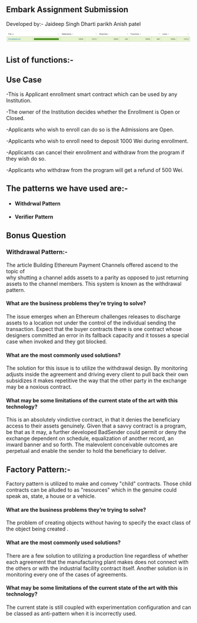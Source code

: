 ## Embark Assignment Submission

Developed by:-  Jaideep Singh 
                Dharti parikh
                Anish patel

![](https://github.com/SinghJaideepJi/EmbarkAssignSub/blob/master/EmbarkAssignSub/asset/Coverage.JPG)

## List of functions:-

## Use Case 
-This is Applicant enrollment smart contract which can be used by any Institution.

-The owner of the Institution decides whether the Enrollment is Open or Closed.

-Applicants who wish to enroll can do so is the Admissions are Open.

-Applicants who wish to enroll need to deposit 1000 Wei during enrollment.

-Applicants can cancel their enrollment and withdraw from the program if they wish do so.

-Applicants who withdraw from the program will get a refund of 500 Wei.
  
## The patterns we have used are:-

- #### Withdrwal Pattern 

- #### Verifier Pattern 

## Bonus Question

### Withdrawal Pattern:-
The article Building Ethereum Payment Channels offered ascend to the topic of   
why shutting a channel adds assets to a parity as opposed to just returning assets to the  channel members. 
This system is known as the withdrawal pattern.

#### What are the business problems they’re trying to solve? 
The issue emerges when an Ethereum challenges releases to discharge assets to a location not under the control of the individual sending the transaction.
Expect that the buyer contracts there is one contract whose designers committed an error in its fallback capacity and it tosses a special case when invoked and they got blocked.

#### What are the most commonly used solutions?
The solution for this issue is to utilize the withdrawal design. By monitoring adjusts inside the agreement and driving every client to pull back their own subsidizes it makes repetitive the way that the other party in the exchange may be a noxious contract.

#### What may be some limitations of the current state of the art with this technology?
This is an absolutely vindictive contract, in that it denies the beneficiary access to their assets genuinely. Given that a savvy contract is a program, be that as it may, a further developed BadSender could permit or deny the exchange dependent on schedule, equalization of another record, an inward banner and so forth. The malevolent conceivable outcomes are perpetual and enable the sender to hold the beneficiary to deliver.

## Factory Pattern:-
Factory pattern is utilized to make and convey "child" contracts. Those child contracts can be alluded to as "resources" which in the genuine could speak as, state, a house or a vehicle.

#### What are the business problems they’re trying to solve? 
The problem of creating objects without having to specify the exact class of the object being created .

#### What are the most commonly used solutions?
There are a few solution to utilizing a production line regardless of whether each agreement that the manufacturing plant makes does not connect with the others or with the industrial facility contract itself. 
Another solution is in monitoring every one of the cases of agreements.

#### What may be some limitations of the current state of the art with this technology?
The current state is still coupled with experimentation configuration and can be classed as anti-pattern when it is incorrectly used.